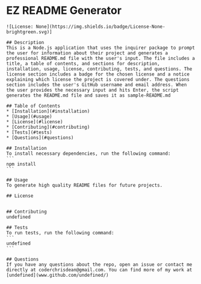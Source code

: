 # EZ README Generator
    ![License: None](https://img.shields.io/badge/License-None-brightgreen.svg)]
  
    ## Description
    This is a Node.js application that uses the inquirer package to prompt the user for information about their project and generates a professional README.md file with the user's input. The file includes a title, a table of contents, and sections for description, installation, usage, license, contributing, tests, and questions. The license section includes a badge for the chosen license and a notice explaining which license the project is covered under. The questions section includes the user's GitHub username and email address. When the user provides the necessary input and hits Enter, the script generates the README.md file and saves it as sample-README.md
    
    ## Table of Contents
    * [Installation](#installation)
    * [Usage](#usage)
    * [License](#license)
    * [Contributing](#contributing)
    * [Tests](#tests)
    * [Questions](#questions)
    
    ## Installation
    To install necessary dependencies, run the following command:
    ```
    npm install
    ```
    
    ## Usage
    To generate high quality README files for future projects.
    
    ## License
    
    
    ## Contributing
    undefined
    
    ## Tests
    To run tests, run the following command:
    ```
    undefined
    ```
    
    ## Questions
    If you have any questions about the repo, open an issue or contact me directly at coderchrisdean@gmail.com. You can find more of my work at [undefined](www.github.com/undefined/)
    